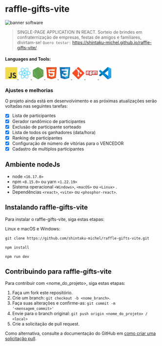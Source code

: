 # raffle-gifts-vite

<img src="https://i.postimg.cc/QC0X2rX4/tela.png" width="900px" height="275" alt="banner software">

> SINGLE-PAGE APPLICATION IN REACT. Sorteio de brindes em confraternização de empresas, festas de amigos e familiares, divirtam-se! `Quero testar:` <a href="https://shintaku-michel.github.io/raffle-gifts-vite/" target="_blank">https://shintaku-michel.github.io/raffle-gifts-vite/</a>

<h4 align="left">Languages and Tools:</h4>
<p align="left"> 
    <a href="https://developer.mozilla.org/en-US/docs/Web/JavaScript" target="_blank" rel="noreferrer"> 
        <img src="https://raw.githubusercontent.com/devicons/devicon/master/icons/javascript/javascript-original.svg" alt="javascript" width="40" height="40"/> 
    </a>
    <a href="https://reactjs.org/" target="_blank" rel="noreferrer"> 
        <img src="https://raw.githubusercontent.com/devicons/devicon/master/icons/react/react-original.svg" alt="react" width="40" height="40"/> 
    </a> 
    <a href="https://nodejs.org" target="_blank" rel="noreferrer"> 
        <img src="https://raw.githubusercontent.com/devicons/devicon/master/icons/nodejs/nodejs-plain.svg" alt="nodejs" width="40" height="40"/> 
    </a>
  <a href="https://developer.mozilla.org/en-US/docs/Learn/HTML" target="_blank" rel="noreferrer"> 
        <img src="https://raw.githubusercontent.com/devicons/devicon/master/icons/html5/html5-original.svg" alt="html5" width="40" height="40"/> 
    </a>
  <a href="https://developer.mozilla.org/en-US/docs/Web/CSS" target="_blank" rel="noreferrer"> 
        <img src="https://raw.githubusercontent.com/devicons/devicon/master/icons/css3/css3-original.svg" alt="css3" width="40" height="40"/> 
    </a>
  <a href="https://git-scm.com" target="_blank" rel="noreferrer"> 
        <img src="https://raw.githubusercontent.com/devicons/devicon/master/icons/git/git-original.svg" alt="git" width="40" height="40"/> 
    </a>
  <a href="https://www.npmjs.com" target="_blank" rel="noreferrer"> 
        <img src="https://raw.githubusercontent.com/devicons/devicon/master/icons/npm/npm-original-wordmark.svg" alt="npm" width="40" height="40"/> 
    </a> 
  <a href="https://www.w3.org/html/](https://code.visualstudio.com" target="_blank" rel="noreferrer"> 
        <img src="https://raw.githubusercontent.com/devicons/devicon/master/icons/vscode/vscode-original.svg" alt="vscode" width="40" height="40"/> 
    </a> 
</p>

### Ajustes e melhorias

O projeto ainda está em desenvolvimento e as próximas atualizações serão voltadas nas seguintes tarefas:

- [x] Lista de participantes
- [x] Gerador randômico de participantes
- [x] Exclusão de participante sorteado
- [X] Lista de todos os ganhadores (data/hora)
- [X] Ranking de participantes
- [X] Configuração de número de vitórias para o VENCEDOR
- [x] Cadastro de multiplos participantes

## Ambiente nodeJs
* node `<16.17.0>`
* npm `<8.15.0>` ou yarn `<1.22.19>`
* Sistema operacional `<Windows>`, `<macOS>` ou `<Linux>` .
* Dependências `<react>`, `<vite>` ou `<phosphor-react>`.

## Instalando raffle-gifts-vite

Para instalar o raffle-gifts-vite, siga estas etapas:

Linux e macOS e Windows:
```
git clone https://github.com/shintaku-michel/raffle-gifts-vite.git
```
```
npm install
```
```
npm run dev
```

## Contribuindo para raffle-gifts-vite
<!---Se o seu README for longo ou se você tiver algum processo ou etapas específicas que deseja que os contribuidores sigam, considere a criação de um arquivo CONTRIBUTING.md separado--->
Para contribuir com <nome_do_projeto>, siga estas etapas:

1. Faça um fork este repositório.
2. Crie um branch: `git checkout -b <nome_branch>`.
3. Faça suas alterações e confirme-as: `git commit -m '<mensagem_commit>'`
4. Envie para o branch original: `git push origin <nome_do_projeto> / <local>`
5. Crie a solicitação de pull request.
 
Como alternativa, consulte a documentação do GitHub em [como criar uma solicitação pull](https://help.github.com/en/github/collaborating-with-issues-and-pull-requests/creating-a-pull-request).
